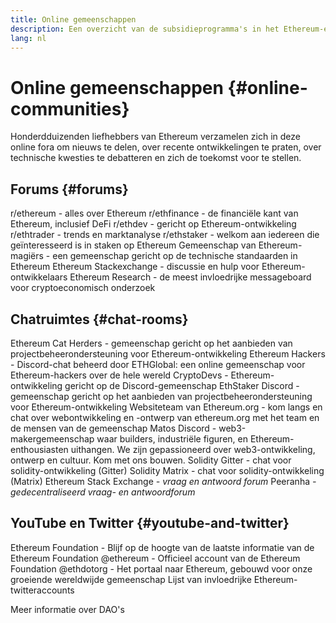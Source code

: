 ```yaml
---
title: Online gemeenschappen
description: Een overzicht van de subsidieprogramma's in het Ethereum-ecosysteem.
lang: nl
---
```


# Online gemeenschappen {#online-communities}

Honderdduizenden liefhebbers van Ethereum verzamelen zich in deze online fora om nieuws te delen, over recente ontwikkelingen te praten, over technische kwesties te debatteren en zich de toekomst voor te stellen.

## Forums {#forums}

<SocialListItem socialIcon="reddit"><Link to="https://www.reddit.com/r/ethereum">r/ethereum</Link> - alles over Ethereum</SocialListItem>
<SocialListItem socialIcon="reddit"><Link to="https://www.reddit.com/r/ethfinance/">r/ethfinance</Link> - de financiële kant van Ethereum, inclusief DeFi</SocialListItem>
<SocialListItem socialIcon="reddit"><Link to="https://www.reddit.com/r/ethdev/">r/ethdev</Link> - gericht op Ethereum-ontwikkeling</SocialListItem>
<SocialListItem socialIcon="reddit"><Link to="https://www.reddit.com/r/ethtrader/">r/ethtrader</Link> - trends en marktanalyse</SocialListItem>
<SocialListItem socialIcon="reddit"><Link to="https://www.reddit.com/r/ethstaker/">r/ethstaker</Link> - welkom aan iedereen die geïnteresseerd is in staken op Ethereum</SocialListItem>
<SocialListItem socialIcon="webpage"><Link to="https://ethereum-magicians.org">Gemeenschap van Ethereum-magiërs</Link> - een gemeenschap gericht op de technische standaarden in Ethereum</SocialListItem>
<SocialListItem socialIcon="stackExchange"><Link to="https://ethereum.stackexchange.com">Ethereum Stackexchange</Link> - discussie en hulp voor Ethereum-ontwikkelaars</SocialListItem>
<SocialListItem socialIcon="webpage"><Link to="https://ethresear.ch">Ethereum Research</Link> - de meest invloedrijke messageboard voor cryptoeconomisch onderzoek</SocialListItem>

## Chatruimtes {#chat-rooms}

<SocialListItem socialIcon="discord"><Link to="https://discord.com/invite/Nz6rtfJ8Cu">Ethereum Cat Herders</Link> - gemeenschap gericht op het aanbieden van projectbeheerondersteuning voor Ethereum-ontwikkeling</SocialListItem>
<SocialListItem socialIcon="discord"><Link to="https://ethglobal.co/discord">Ethereum Hackers</Link> - Discord-chat beheerd door ETHGlobal: een online gemeenschap voor Ethereum-hackers over de hele wereld</SocialListItem>
<SocialListItem socialIcon="discord"><Link to="https://discord.gg/5W5tVb3">CryptoDevs</Link> - Ethereum-ontwikkeling gericht op de Discord-gemeenschap</SocialListItem>
<SocialListItem socialIcon="discord"><Link to="https://discord.gg/ethstaker">EthStaker Discord</Link> - gemeenschap gericht op het aanbieden van projectbeheerondersteuning voor Ethereum-ontwikkeling</SocialListItem>
<SocialListItem socialIcon="discord"><Link to="https://discord.gg/CetY6Y4">Websiteteam van Ethereum.org</Link> - kom langs en chat over webontwikkeling en -ontwerp van ethereum.org met het team en de mensen van de gemeenschap</SocialListItem>
<SocialListItem socialIcon="discord"><Link to="https://discord.matos.club/">Matos Discord</Link> - web3-makergemeenschap waar builders, industriële figuren, en Ethereum-enthousiasten uithangen. We zijn gepassioneerd over web3-ontwikkeling, ontwerp en cultuur. Kom met ons bouwen.</SocialListItem>
<SocialListItem socialIcon="webpage"><Link to="https://gitter.im/ethereum/solidity/">Solidity Gitter</Link> - chat voor solidity-ontwikkeling (Gitter)</SocialListItem>
<SocialListItem socialIcon="webpage"><Link to="https://matrix.to/#/#ethereum_solidity:gitter.im">Solidity Matrix</Link> - chat voor solidity-ontwikkeling (Matrix)</SocialListItem>
<SocialListItem socialIcon="webpage"><Link to="https://ethereum.stackexchange.com/">Ethereum Stack Exchange</Link> _- vraag en antwoord forum_</SocialListItem>
<SocialListItem socialIcon="webpage"><Link to="https://peeranha.io/">Peeranha</Link> _- gedecentraliseerd vraag- en antwoordforum_</SocialListItem>

## YouTube en Twitter {#youtube-and-twitter}

<SocialListItem socialIcon="youtube"><Link to="https://www.youtube.com/c/EthereumFoundation">Ethereum Foundation</Link> - Blijf op de hoogte van de laatste informatie van de Ethereum Foundation</SocialListItem>
<SocialListItem socialIcon="twitter"><Link to="https://twitter.com/ethereum">@ethereum</Link> - Officieel account van de Ethereum Foundation</SocialListItem>
<SocialListItem socialIcon="twitter"><Link to="https://twitter.com/ethdotorg">@ethdotorg</Link> - Het portaal naar Ethereum, gebouwd voor onze groeiende wereldwijde gemeenschap</SocialListItem>
<SocialListItem socialIcon="webpage"><Link to="https://hive.one/c/ethereum?page=1">Lijst van invloedrijke Ethereum-twitteraccounts</Link></SocialListItem>

<Divider />

<Callout emoji=":classical_building:" titleKey="page-community-daos-callout-title" descriptionKey="page-community-daos-callout-description">
  <div>
    <ButtonLink to="/community/get-involved/#decentralized-autonomous-organizations-daos">
      Meer informatie over DAO's
    </ButtonLink>
  </div>
</Callout>
